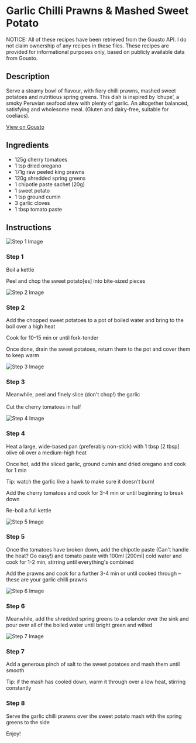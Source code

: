 # Garlic Chilli Prawns & Mashed Sweet Potato

NOTICE: All of these recipes have been retrieved from the Gousto API. I do not claim ownership of any recipes in these files. These recipes are provided for informational purposes only, based on publicly available data from Gousto.

## Description

Serve a steamy bowl of flavour, with fiery chilli prawns, mashed sweet potatoes and nutritious spring greens. This dish is inspired by ‘chupe’, a smoky Peruvian seafood stew with plenty of garlic. An altogether balanced, satisfying and wholesome meal. (Gluten and dairy-free, suitable for coeliacs).

[View on Gousto](https://www.gousto.co.uk/recipes/cookbook/garlic-chilli-prawns-mashed-sweet-potato)

## Ingredients

- 125g cherry tomatoes
- 1 tsp dried oregano
- 171g raw peeled king prawns
- 120g shredded spring greens
- 1 chipotle paste sachet (20g)
- 1 sweet potato
- 1 tsp ground cumin
- 3 garlic cloves
- 1 tbsp tomato paste

## Instructions

![Step 1 Image](https://production-media.gousto.co.uk/cms/recipe-step-image/1405.-step-1-x200.jpg)

### Step 1

Boil a kettle


Peel and chop the sweet potato<span class="text-danger">[es]</span> into bite-sized pieces

![Step 2 Image](https://production-media.gousto.co.uk/cms/recipe-step-image/1405.-step-2-x200.jpg)

### Step 2

Add the chopped sweet potatoes to a pot of boiled water&nbsp;and bring to the boil over a high heat


Cook for 10-15 min or until fork-tender


Once done, drain the sweet potatoes,&nbsp;return them to the pot and cover them to keep warm

![Step 3 Image](https://production-media.gousto.co.uk/cms/recipe-step-image/1405.-step-3-x200.jpg)

### Step 3

Meanwhile, peel and finely slice (don't chop!) the garlic<br /><br />Cut the cherry tomatoes in half

![Step 4 Image](https://production-media.gousto.co.uk/cms/recipe-step-image/1405.-step-4-x200.jpg)

### Step 4

Heat a large, wide-based pan (preferably non-stick) with 1 tbsp <span class="text-danger">[2 tbsp]</span> olive oil&nbsp;over a medium-high heat


Once hot, add the&nbsp;sliced garlic, ground cumin and dried&nbsp;oregano and cook for 1 min&nbsp;


Tip: watch the garlic like a hawk to make sure it doesn't burn!


Add the cherry tomatoes and cook for 3-4 min or until beginning to break down


Re-boil a full kettle

![Step 5 Image](https://production-media.gousto.co.uk/cms/recipe-step-image/1405.-step-5-x200.jpg)

### Step 5

Once the tomatoes have broken down, add the chipotle paste (Can't handle the heat? Go easy!) and tomato paste with 100ml <span class="text-danger">[200ml]</span> cold water and cook for 1-2 min, stirring until everything's combined


Add the prawns and cook for a further 3-4 min or until cooked through &ndash; these are your garlic chilli prawns

![Step 6 Image](https://production-media.gousto.co.uk/cms/recipe-step-image/1405.-step-6-x200.jpg)

### Step 6

Meanwhile, add the shredded spring greens to a colander over the sink and pour over all of the boiled water&nbsp;until bright green and wilted

![Step 7 Image](https://production-media.gousto.co.uk/cms/recipe-step-image/1405.-step-7-x200.jpg)

### Step 7

Add a generous pinch of salt to the sweet potatoes and mash them until smooth


Tip: if the mash has cooled down, warm it through over a low heat, stirring constantly

### Step 8

Serve the garlic chilli prawns over the sweet potato mash with the spring greens to the side


Enjoy!

